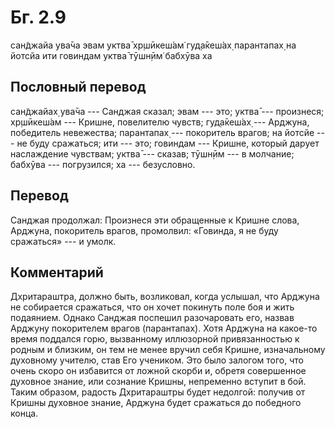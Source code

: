 # Бг. 2.9

сан̃джайа ува̄ча
эвам уктва̄ хр̣шӣкеш́ам̇
гуд̣а̄кеш́ах̣ парантапах̣
на йотсйа ити говиндам
уктва̄ тӯшн̣ӣм̇ бабхӯва ха

## Пословный перевод

сан̃джайах̣ ува̄ча --- Санджая сказал; эвам --- это; уктва̄ --- произнеся;
хр̣шӣкеш́ам --- Кришне, повелителю чувств; гуд̣а̄кеш́ах̣ --- Арджуна,
победитель невежества; парантапах̣ --- покоритель врагов; на йотсйе ---
не буду сражаться; ити --- это; говиндам --- Кришне, который дарует
наслаждение чувствам; уктва̄ --- сказав; тӯшн̣ӣм --- в молчание; бабхӯва
--- погрузился; ха --- безусловно.

## Перевод

Санджая продолжал: Произнеся эти обращенные к Кришне слова, Арджуна,
покоритель врагов, промолвил: «Говинда, я не буду сражаться» --- и
умолк.

## Комментарий

Дхритараштра, должно быть, возликовал, когда услышал, что Арджуна не
собирается сражаться, что он хочет покинуть поле боя и жить подаянием.
Однако Санджая поспешил разочаровать его, назвав Арджуну покорителем
врагов (парантапах̣). Хотя Арджуна на какое-то время поддался горю,
вызванному иллюзорной привязанностью к родным и близким, он тем не менее
вручил себя Кришне, изначальному духовному учителю, став Его учеником.
Это было залогом того, что очень скоро он избавится от ложной скорби и,
обретя совершенное духовное знание, или сознание Кришны, непременно
вступит в бой. Таким образом, радость Дхритараштры будет недолгой:
получив от Кришны духовное знание, Арджуна будет сражаться до победного
конца.

